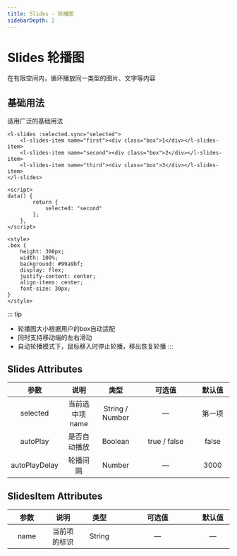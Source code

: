 ```yaml
---
title: Slides - 轮播图
sidebarDepth: 2
---
```


# Slides 轮播图 <Badge text="beta" type="warn"/>

在有限空间内，循环播放同一类型的图片、文字等内容

## 基础用法

适用广泛的基础用法

<ClientOnly>
<slides-demo1 />
</ClientOnly>

```vue
<l-slides :selected.sync="selected">
    <l-slides-item name="first"><div class="box">1</div></l-slides-item>
    <l-slides-item name="second"><div class="box">2</div></l-slides-item>
    <l-slides-item name="third"><div class="box">3</div></l-slides-item>
</l-slides>

<script>  
data() {
        return {
            selected: "second"
        };
    },
</script>

<style>
.box {
    height: 300px;
    width: 100%;
    background: #99a9bf;
    display: flex;
    justify-content: center;
    align-items: center;
    font-size: 30px;
}
</style>
```

::: tip
- 轮播图大小根据用户的box自动适配
- 同时支持移动端的左右滑动
- 自动轮播模式下，鼠标移入时停止轮播，移出恢复轮播
:::

## Slides Attributes

|     参数      |      说明       |      类型       |    可选值    | 默认值 |
| :-----------: | :-------------: | :-------------: | :----------: | :----: |
|   selected    | 当前选中项 name | String / Number |      —       | 第一项 |
|   autoPlay    |  是否自动播放   |     Boolean     | true / false | false  |
| autoPlayDelay |    轮播间隔     |     Number      |      —       |  3000  |

## SlidesItem Attributes

| 参数 |   说明   |  类型  | 可选值 | 默认值 |
| :--: | :------: | :----: | :----: | :----: |
| name | 当前项的标识 | String |   —    |   —    |

<style>

table th:nth-child(1) {
    width: 100px;
}

table th:nth-child(2) {
    width: 100px;
}

table th:nth-child(3) {
    width: 100px;
}

table th:nth-child(4) {
    width: 290px;
}

table th:nth-child(5) {
    width: 100px;
}
</style>
